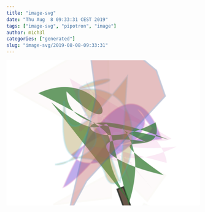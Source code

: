 ```yaml
---
title: "image-svg"
date: "Thu Aug  8 09:33:31 CEST 2019"
tags: ["image-svg", "pipotron", "image"]
author: m1ch3l
categories: ["generated"]
slug: "image-svg/2019-08-08-09:33:31"
---
```


![](image.svg)
